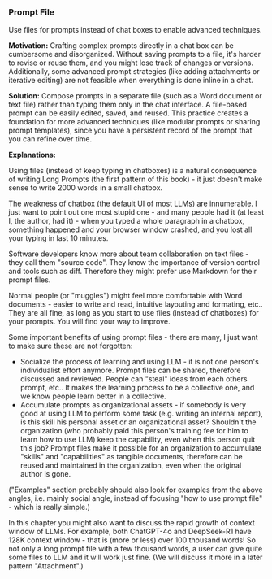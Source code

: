 ### Prompt File
Use files for prompts instead of chat boxes to enable advanced techniques.

**Motivation:** Crafting complex prompts directly in a chat box can be cumbersome and disorganized. Without saving prompts to a file, it's harder to revise or reuse them, and you might lose track of changes or versions. Additionally, some advanced prompt strategies (like adding attachments or iterative editing) are not feasible when everything is done inline in a chat.

**Solution:** Compose prompts in a separate file (such as a Word document or text file) rather than typing them only in the chat interface. A file-based prompt can be easily edited, saved, and reused. This practice creates a foundation for more advanced techniques (like modular prompts or sharing prompt templates), since you have a persistent record of the prompt that you can refine over time.

**Explanations:** 

Using files (instead of keep typing in chatboxes) is a natural consequence of writing Long Prompts (the first pattern of this book) - it just doesn't make sense to write 2000 words in a small chatbox. 

The weakness of chatbox (the default UI of most LLMs) are innumerable. I just want to point out one most stupid one - and many people had it (at least I, the author, had it) - when you typed a whole paragraph in a chatbox, something happened and your browser window crashed, and you lost all your typing in last 10 minutes.

Software developers know more about team collaboration on text files - they call them "source code". They know the importance of version control and tools such as diff. Therefore they might prefer use Markdown for their prompt files.

Normal people (or "muggles") might feel more comfortable with Word documents - easier to write and read, intuitive layouting and formating, etc.. They are all fine, as long as you start to use files (instead of chatboxes) for your prompts. You will find your way to improve.

Some important benefits of using prompt files - there are many, I just want to make sure these are not forgotten:

* Socialize the process of learning and using LLM - it is not one person's individualist effort anymore. Prompt files can be shared, therefore discussed and reviewed. People can "steal" ideas from each others prompt, etc.. It makes the learning process to be a collective one, and we know people learn better in a collective.
* Accumulate prompts as organizational assets - if somebody is very good at using LLM to perform some task (e.g. writing an internal report), is this skill his personal asset or an organizational asset? Shouldn't the organization (who probably paid this person's training fee for him to learn how to use LLM) keep the capability, even when this person quit this job? Prompt files make it possible for an organization to accumulate "skills" and "capabilities" as tangible documents, therefore can be reused and maintained in the organization, even when the original author is gone.

("Examples" section probably should also look for examples from the above angles, i.e. mainly social angle, instead of focusing "how to use prompt file" - which is really simple.)

In this chapter you might also want to discuss the rapid growth of context window of LLMs. For example, both ChatGPT-4o and DeepSeek-R1 have 128K context window - that is (more or less) over 100 thousand words! So not only a long prompt file with a few thousand words, a user can give quite some files to LLM and it will work just fine. (We will discuss it more in a later pattern "Attachment".)
